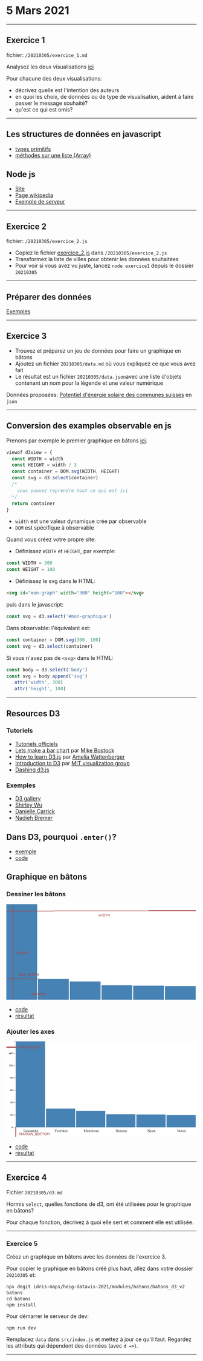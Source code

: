 # 5 Mars 2021

---

## Exercice 1

fichier: `/20210305/exercice_1.md`

Analysez les deux visualisations [ici](exercice_1.md)

Pour chacune des deux visualisations:

- décrivez quelle est l'intention des auteurs
- en quoi les choix, de données ou de type de visualisation, aident à faire passer le message souhaité?
- qu'est ce qui est omis?

---

## Les structures de données en javascript

* [types primitifs](https://observablehq.com/@idris-maps/structure-de-donnees-javascript)
* [méthodes sur une liste (Array)](https://observablehq.com/@idris-maps/methodes-sur-une-liste-array)

## Node js

* [Site](https://nodejs.org)
* [Page wikipedia](https://fr.wikipedia.org/wiki/Node.js)
* [Exemple de serveur](server.js)

---

## Exercice 2

fichier: `/20210305/exercice_2.js`

* Copiez le fichier [exercice_2.js](https://raw.githubusercontent.com/idris-maps/heig-datavis-2021/master/20210305/exercice_2.js) dans `/20210305/exercice_2.js`
* Transformez la liste de villes pour obtenir les données souhaitées
* Pour voir si vous avez vu juste, lancez `node exercice1` depuis le dossier `20210305`

---

## Préparer des données

[Exemples](https://github.com/idris-maps/heig-datavis-2021/blob/master/modules/preparer_des_donnees/readme.md)

---

## Exercice 3

* Trouvez et préparez un jeu de données pour faire un graphique en bâtons
* Ajoutez un fichier `20210305/data.md` où vous expliquez ce que vous avez fait
* Le résultat est un fichier `20210305/data.json`avec une liste d'objets contenant un nom pour la légende et une valeur numérique


Données proposées: [Potentiel d'énergie solaire des communes suisses](http://www.uvek-gis.admin.ch/BFE/ogd/52/Solarenergiepotenziale_Gemeinden_Daecher_und_Fassaden.json) en `json`

---

## Conversion des examples observable en js

Prenons par exemple le premier graphique en bâtons [ici](https://observablehq.com/@idris-maps/graphiques-en-batons).

```js
viewof d3view = {
  const WIDTH = width
  const HEIGHT = width / 3
  const container = DOM.svg(WIDTH, HEIGHT)
  const svg = d3.select(container)
  /*
    vous pouvez reprendre tout ce qui est ici
  */
  return container
}
```

* `width` est une valeur dynamique crée par observable
* `DOM` est spécifique à observable

Quand vous créez votre propre site:

* Définissez `WIDTH` et `HEIGHT`, par exemple:

```js
const WIDTH = 300
const HEIGHT = 100
```

* Définissez le svg dans le HTML:

```html
<svg id="mon-graph" width="300" height="100"></svg>
```

puis dans le javascript: 

```js
const svg = d3.select('#mon-graphique')
```

Dans observable: l'équivalant est:

```js
const container = DOM.svg(300, 100)
const svg = d3.select(container)
```

Si vous n'avez pas de `<svg>` dans le HTML:

```js
const body = d3.select('body')
const svg = body.append('svg')
  .attr('width', 300)
  .attr('height', 100)
```

---

## Resources D3

### Tutoriels

* [Tutoriels officiels](https://github.com/d3/d3/wiki/Tutorials)
* [Lets make a bar chart](https://observablehq.com/@d3/lets-make-a-bar-chart) par [Mike Bostock](https://observablehq.com/@mbostock)
* [How to learn D3.js](https://wattenberger.com/blog/d3) par [Amelia Wattenberger](https://wattenberger.com/)
* [Introduction to D3](https://observablehq.com/@mitvis/introduction-to-d3) par [MIT visualization group](http://vis.csail.mit.edu/)
* [Dashing d3.js](https://www.dashingd3js.com/d3-tutorial/d3-js-first-steps)

### Exemples

* [D3 gallery](https://observablehq.com/@d3/gallery)
* [Shirley Wu](https://sxywu.com/)
* [Danielle Carrick](http://daniellecarrick.com/)
* [Nadieh Bremer](https://www.visualcinnamon.com/)


## Dans D3, pourquoi `.enter()`?

* [exemple](http://heig-datavis-2021.surge.sh/enter_update_exit)
* [code](https://github.com/idris-maps/heig-datavis-2021/tree/master/modules/enter_update_exit)

## Graphique en bâtons

### Dessiner les bâtons

![Dimension](https://raw.githubusercontent.com/idris-maps/heig-datavis-2020/master/modules/graphique_batons_1/dimensions_batons.png)

* [code](https://github.com/idris-maps/heig-datavis-2021/blob/master/modules/batons/batons_d3_v1/src/index.js)
* [résultat](http://heig-datavis-2021.surge.sh/batons/d3_v1)

### Ajouter les axes

![Place pour les axes](https://raw.githubusercontent.com/idris-maps/heig-datavis-2020/master/modules/graphique_batons_2/dimensions.png)

* [code](https://github.com/idris-maps/heig-datavis-2021/blob/master/modules/batons/batons_d3_v2/src/index.js)
* [résultat](http://heig-datavis-2021.surge.sh/batons/d3_v2)

---

## Exercice 4

Fichier `20210305/d3.md`

Hormis `select`, quelles fonctions de d3, ont été utilisées pour le graphique en bâtons?

Pour chaque fonction, décrivez à quoi elle sert et comment elle est utilisée.

---

### Exercice 5

Créez un graphique en bâtons avec les données de l'exercice 3.

Pour copier le graphique en bâtons créé plus haut, allez dans votre dossier `20210305` et:

```
npx degit idris-maps/heig-datavis-2021/modules/batons/batons_d3_v2 batons
cd batons
npm install
```

Pour démarrer le serveur de dev:

```
npm run dev
```

Remplacez `data` dans `src/index.js` et mettez à jour ce qu'il faut. Regardez les attributs qui dépendent des données (avec `d =>`).

---
